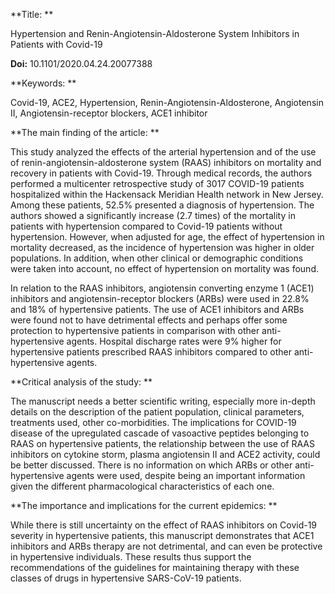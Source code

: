 **Title: **

Hypertension and Renin-Angiotensin-Aldosterone System Inhibitors in
Patients with Covid-19

**Doi:** 10.1101/2020.04.24.20077388

**Keywords: **

Covid-19, ACE2, Hypertension, Renin-Angiotensin-Aldosterone, Angiotensin
II, Angiotensin-receptor blockers, ACE1 inhibitor

**The main finding of the article: **

This study analyzed the effects of the arterial hypertension and of the
use of renin-angiotensin-aldosterone system (RAAS) inhibitors on
mortality and recovery in patients with Covid-19. Through medical
records, the authors performed a multicenter retrospective study of 3017
COVID-19 patients hospitalized within the Hackensack Meridian Health
network in New Jersey. Among these patients, 52.5% presented a diagnosis
of hypertension. The authors showed a significantly increase (2.7 times)
of the mortality in patients with hypertension compared to Covid-19
patients without hypertension. However, when adjusted for age, the
effect of hypertension in mortality decreased, as the incidence of
hypertension was higher in older populations. In addition, when other
clinical or demographic conditions were taken into account, no effect of
hypertension on mortality was found.

In relation to the RAAS inhibitors, angiotensin converting enzyme 1
(ACE1) inhibitors and angiotensin-receptor blockers (ARBs) were used in
22.8% and 18% of hypertensive patients. The use of ACE1 inhibitors and
ARBs were found not to have detrimental effects and perhaps offer some
protection to hypertensive patients in comparison with other
anti-hypertensive agents. Hospital discharge rates were 9% higher for
hypertensive patients prescribed RAAS inhibitors compared to other
anti-hypertensive agents.

**Critical analysis of the study: **

The manuscript needs a better scientific writing, especially more
in-depth details on the description of the patient population, clinical
parameters, treatments used, other co-morbidities. The implications for
COVID-19 disease of the upregulated cascade of vasoactive peptides
belonging to RAAS on hypertensive patients, the relationship between the
use of RAAS inhibitors on cytokine storm, plasma angiotensin II and ACE2
activity, could be better discussed. There is no information on which
ARBs or other anti-hypertensive agents were used, despite being an
important information given the different pharmacological
characteristics of each one.

**The importance and implications for the current epidemics: **

While there is still uncertainty on the effect of RAAS inhibitors on
Covid-19 severity in hypertensive patients, this manuscript demonstrates
that ACE1 inhibitors and ARBs therapy are not detrimental, and can even
be protective in hypertensive individuals. These results thus support
the recommendations of the guidelines for maintaining therapy with these
classes of drugs in hypertensive SARS-CoV-19 patients.
